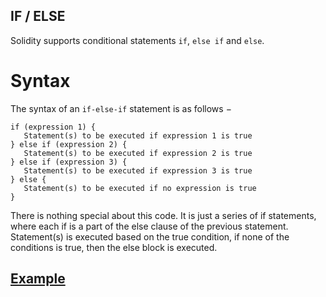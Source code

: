 ## IF / ELSE

Solidity supports conditional statements `if`, `else if` and `else`.

# Syntax
The syntax of an `if-else-if` statement is as follows −

```solidity
if (expression 1) {
   Statement(s) to be executed if expression 1 is true
} else if (expression 2) {
   Statement(s) to be executed if expression 2 is true
} else if (expression 3) {
   Statement(s) to be executed if expression 3 is true
} else {
   Statement(s) to be executed if no expression is true
}
```

There is nothing special about this code. It is just a series of if statements, where each if is a part of the else clause of the previous statement. Statement(s) is executed based on the true condition, if none of the conditions is true, then the else block is executed.

## [Example](https://github.com/MuhammadJamalAshrafi/learning-solidity/blob/main/If_Else/IfElse.sol)
